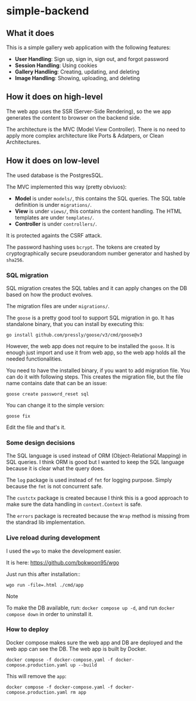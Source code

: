 # simple-backend

## What it does

This is a simple gallery web application with the following features:
- **User Handling**: Sign up, sign in, sign out, and forgot password
- **Session Handling**: Using cookies
- **Gallery Handling**: Creating, updating, and deleting
- **Image Handling**: Showing, uploading, and deleting

## How it does on high-level

The web app uses the SSR (Server-Side Rendering), so the we app generates the content to browser on the backend side.

The architecture is the MVC (Model View Controller). There is no need to apply more complex architecture like Ports & Adatpers, or Clean Architectures.

## How it does on low-level

The used database is the PostgresSQL.

The MVC implemented this way (pretty obviuos):
- **Model** is under `models/`, this contains the SQL queries. The SQL table definition is under `migrations/`.
- **View** is under `views/`, this contains the content handling. The HTML templates are under `templates/`.
- **Controller** is under `controllers/`.

It is protected againts the CSRF attack.

The password hashing uses `bcrypt`.
The tokens are created by cryptographically secure pseudorandom number generator and hashed by `sha256`.

### SQL migration

SQL migration creates the SQL tables and it can apply changes on the DB based on how the product evolves.

The migration files are under `migrations/`.

The `goose` is a pretty good tool to support SQL migration in go. It has standalone binary, that you can install by executing this:
```
go install github.com/pressly/goose/v3/cmd/goose@v3
```

However, the web app does not require to be installed the `goose`. It is enough just import and use it from web app, so the web app holds all the needed functionalities.

You need to have the installed binary, if you want to add migration file. You can do it with following steps.
This creates the migration file, but the file name contains date that can be an issue:
```
goose create password_reset sql
```

You can change it to the simple version:
```
goose fix
```

Edit the file and that's it.

### Some design decisions

The SQL language is used instead of ORM (Object-Relational Mapping) in SQL queries. I think ORM is good but I wanted to keep the SQL language because it is clear what the query does.

The `log` package is used instead of `fmt` for logging purpose. Simply because the `fmt` is not concurrent safe.

The `custctx` package is created because I think this is a good approach to make sure the data handling in `context.Context` is safe.

The `errors` package is recreated because the `Wrap` method is missing from the standrad lib implementation.

### Live reload during development

I used the `wgo` to make the development easier.

It is here: https://github.com/bokwoon95/wgo

Just run this after installation::
```
wgo run -file=.html ./cmd/app
```

> [!NOTE]
> To make the DB available, run: `docker compose up -d`, and run `docker compose down` in order to uninstall it.

### How to deploy

Docker compose makes sure the web app and DB are deployed and the web app can see the DB. The web app is built by Docker.

```
docker compose -f docker-compose.yaml -f docker-compose.production.yaml up --build
```

This will remove the `app`:
```
docker compose -f docker-compose.yaml -f docker-compose.production.yaml rm app
```
